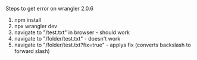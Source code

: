 Steps to get error on wrangler 2.0.6

1. npm install
2. npx wrangler dev
3. navigate to "/test.txt" in browser - should work
4. navigate to "/folder/test.txt" - doesn't work
5. navigate to "/folder/test.txt?fix=true" - applys fix (converts backslash to forward slash)



